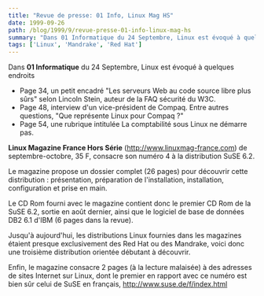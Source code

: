 ```yaml
---
title: "Revue de presse: 01 Info, Linux Mag HS"
date: 1999-09-26
path: /blog/1999/9/revue-presse-01-info-linux-mag-hs
summary: "Dans 01 Informatique du 24 Septembre, Linux est évoqué à quelques endroits Page 34, un petit encadré \"Les serveurs Web au code source libre plus sûrs\" selon Lincoln Stein, auteur de la FAQ sécurité du W3C."
tags: ['Linux', 'Mandrake', 'Red Hat']
---
```


<P>Dans <B>01 Informatique</B>
du 24 Septembre, Linux est évoqué à quelques endroits</P>

<UL>

<LI>Page 34, un petit encadré "Les serveurs Web au code source
libre plus sûrs" selon Lincoln Stein, auteur de la FAQ
sécurité du W3C.
<LI>Page 48, interview d'un vice-président de Compaq. Entre
autres questions, "Que représente Linux pour Compaq ?"
<LI>Page 54, une rubrique intitulée La comptabilité sous
Linux ne démarre pas.
</UL>

<P><B>Linux Magazine France Hors Série</B> (<A HREF="http://www.linuxmag-france.com">http://www.linuxmag-france.com</A>) de
septembre-octobre, 35 F, consacre son numéro 4 à la distribution SuSE
6.2.</P>

<P>Le magazine propose un dossier complet (26 pages) pour découvrir cette
distribution : présentation, préparation de l'installation,
installation, configuration et prise en main.</P>

<P>Le CD Rom fourni avec le magazine contient donc le premier CD Rom de la
SuSE 6.2, sortie en août dernier, ainsi que le logiciel de base de
données DB2 6.1 d'IBM (6 pages dans la revue).</P>

<P>Jusqu'à aujourd'hui, les distributions Linux fournies dans les magazines
étaient presque exclusivement des Red Hat ou des Mandrake, voici donc
une troisième distribution orientée débutant à découvrir.</P>

<P>Enfin, le magazine consacre 2 pages (à la lecture malaisée) à des
adresses de sites Internet sur Linux, dont le premier en rapport avec ce
numéro est bien sûr celui de SuSE en français,
<A HREF="http://www.suse.de/f/index.html">http://www.suse.de/f/index.html</A></P>


